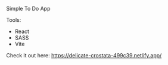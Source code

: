 Simple To Do App

Tools: 
- React
- SASS
- Vite

Check it out here: https://delicate-crostata-499c39.netlify.app/